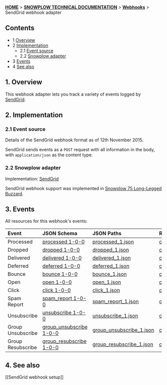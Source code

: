 <a name="top" />

[**HOME**](Home) > [**SNOWPLOW TECHNICAL DOCUMENTATION**](Snowplow-technical-documentation) > [**Webhooks**](Webhooks) > SendGrid webhook adapter

## Contents

- 1 [Overview](#overview)
- 2 [Implementation](#implementation)
  - 2.1 [Event source](#source)
  - 2.2 [Snowplow adapter](#adapter)
- 3 [Events](#events)
- 4 [See also](#see-also)

<a name="overview" />

## 1. Overview

This webhook adapter lets you track a variety of events logged by [SendGrid][sendgrid-website].

<a name="implementation" />

## 2. Implementation

<a name="source" />

### 2.1 Event source

Details of the SendGrid webhook format as of 12th November 2015.

SendGrid sends events as a `POST` request with all information in the body, with `application/json` as the content type.

<a name="adapter" />

### 2.2 Snowplow adapter

Implementation: [SendGrid][sendgrid-adapter]

SendGrid webhook support was implemented in [Snowplow 75 Long-Legged Buzzard][snowplow-release].

<a name="events" />

## 3. Events

All resources for this webhook's events:

| **Event**         | **JSON Schema**                                            | **JSON Paths**                                             | **Redshift Table**                                            |
|:------------------|:-----------------------------------------------------------|:-----------------------------------------------------------|:--------------------------------------------------------------|
| Processed         | [processed 1-0-0][processed-json-schema]                  | [processed_1.json][processed-json-paths]                  | [com_sendgrid_processed_1.sql][processed-sql]                |
| Dropped           | [dropped 1-0-0][dropped-json-schema]                      | [dropped_1.json][dropped-json-paths]                      | [com_sendgrid_dropped_1.sql][dropped-sql]                    |
| Delivered         | [delivered 1-0-0][delivered-json-schema]                  | [delivered_1.json][delivered-json-paths]                  | [com_sendgrid_delivered_1.sql][delivered-sql]                |
| Deferred          | [deferred 1-0-0][deferred-json-schema]                    | [deferred_1.json][deferred-json-paths]                    | [com_sendgrid_deferred_1.sql][deferred-sql]                  |
| Bounce            | [bounce 1-0-0][bounce-json-schema]                        | [bounce_1.json][bounce-json-paths]                        | [com_sendgrgid_bounce_1.sql][bounce-sql]                     |
| Open              | [open 1-0-0][open-json-schema]                            | [open_1.json][open-json-paths]                            | [com_sendgrid_open_1.sql][open-sql]                          |
| Click             | [click 1-0-0][click-json-schema]                          | [click_1.json][click-json-paths]                          | [com_sendgrid_click_1.sql][click-sql]                        |
| Spam Report       | [spam_report 1-0-0][spam_report-json-schema]              | [spam_report_1.json][spam_report-json-paths]              | [com_sendgrid_spam_report_1.sql][spam_report-sql]            |
| Unsubscribe       | [unsubscribe 1-0-0][unsubscribe-json-schema]              | [unsubscribe_1.json][unsubscribe-json-paths]              | [com_sendgrid_unsubscribe_1.sql][unsubscribe-sql]            |
| Group Unsubscribe | [group_unsubscribe 1-0-0][group_unsubscribe-json-schema]  | [group_unsubscribe_1.json][group_unsubscribe-json-paths]  | [com_sendgrid_group_unsubscribe_1.sql][group_unsubscribe-sql]|
| Group Resubscribe | [group_resubscribe 1-0-0][group_resubscribe-json-schema]  | [group_resubscribe_1.json][group_resubscribe-json-paths]  | [com_sendgrid_resubscribe_1.sql][group_resubscribe-sql]      |


<a name="see-also" />

## 4. See also

[[SendGrid webhook setup]]

[sendgrid-website]: http://sendgrid.com/

[sendgrid-adapter]: https://github.com/snowplow/snowplow/blob/master/3-enrich/scala-common-enrich/src/main/scala/com.snowplowanalytics.snowplow.enrich/common/adapters/registry/SendgridAdapter.scala
[snowplow-release]: https://github.com/snowplow/snowplow/releases/tag/r75-long-legged-buzzard

[processed-json-schema]: https://github.com/snowplow/iglu-central/tree/master/schemas/com.sendgrid/processed/jsonschema/1-0-0
[processed-json-paths]: https://github.com/snowplow/snowplow/tree/master/4-storage/redshift-storage/jsonpaths/com.sendgrid/processed_1.json
[processed-sql]: https://github.com/snowplow/snowplow/tree/master/4-storage/redshift-storage/sql/com.sendgrid/processed_1.sql

[dropped-json-schema]: https://github.com/snowplow/iglu-central/tree/master/schemas/com.sendgrid/dropped/jsonschema/1-0-0
[dropped-json-paths]: https://github.com/snowplow/snowplow/tre0.9.11e/master/4-storage/redshift-storage/jsonpaths/com.sendgrid/dropped_1.json
[dropped-sql]: https://github.com/snowplow/snowplow/tree/master/4-storage/redshift-storage/sql/com.sendgrid/dropped_1.sql

[delivered-json-schema]: https://github.com/snowplow/iglu-central/tree/master/schemas/com.sendgrid/delivered/jsonschema/1-0-0
[delivered-json-paths]: https://github.com/snowplow/snowplow/tree/master/4-storage/redshift-storage/jsonpaths/com.sendgrid/delivered.json
[delivered-sql]: https://github.com/snowplow/snowplow/tree/master/4-storage/redshift-storage/sql/com.sendgrid/delivered.sql

[deferred-json-schema]: https://github.com/snowplow/iglu-central/tree/master/schemas/com.sendgrid/deferred/jsonschema/1-0-0
[deferred-json-paths]: https://github.com/snowplow/snowplow/tree/master/4-storage/redshift-storage/jsonpaths/com.sendgrid/deferred_1.json
[deferred-sql]: https://github.com/snowplow/snowplow/tree/master/4-storage/redshift-storage/sql/com.sendgrid/deferred_1.sql

[bounce-json-schema]: https://github.com/snowplow/iglu-central/tree/master/schemas/com.sendgrid/bounce/jsonschema/1-0-0
[bounce-json-paths]: https://github.com/snowplow/snowplow/tree/master/4-storage/redshift-storage/jsonpaths/com.sendgrid/bounce_1.json
[bounce-sql]: https://github.com/snowplow/snowplow/tree/master/4-storage/redshift-storage/sql/com.sendgrid/bounce_1.sql

[open-json-schema]: https://github.com/snowplow/iglu-central/tree/master/schemas/com.sendgrid/open/jsonschema/1-0-0
[open-json-paths]: https://github.com/snowplow/snowplow/tree/master/4-storage/redshift-storage/jsonpaths/com.sendgrid/open_1.json
[open-sql]: https://github.com/snowplow/snowplow/tree/master/4-storage/redshift-storage/sql/com.sendgrid/open_1.sql

[click-json-schema]: https://github.com/snowplow/iglu-central/tree/master/schemas/com.sendgrid/click/jsonschema/1-0-0
[click-json-paths]: https://github.com/snowplow/snowplow/tree/master/4-storage/redshift-storage/jsonpaths/com.sendgrid/click_1.json
[click-sql]: https://github.com/snowplow/snowplow/tree/master/4-storage/redshift-storage/sql/com.sendgrid/click_1.sql

[spam_report-json-schema]: https://github.com/snowplow/iglu-central/tree/master/schemas/com.sendgrid/spam_report/jsonschema/1-0-0
[spam_report-json-paths]: https://github.com/snowplow/snowplow/tree/master/4-storage/redshift-storage/jsonpaths/com.sendgrid/spam_report_1.json
[spam_report-sql]: https://github.com/snowplow/snowplow/tree/master/4-storage/redshift-storage/sql/com.sendgrid/spam_report_1.sql

[unsubscribe-json-schema]: https://github.com/snowplow/iglu-central/tree/master/schemas/com.sendgrid/unsubscribe/jsonschema/1-0-0
[unsubscribe-json-paths]: https://github.com/snowplow/snowplow/tree/master/4-storage/redshift-storage/jsonpaths/com.sendgrid/unsubscribe_1.json
[unsubscribe-sql]: https://github.com/snowplow/snowplow/tree/master/4-storage/redshift-storage/sql/com.sendgrid/unsubscribe_1.sql

[unsubscribe-json-schema]: https://github.com/snowplow/iglu-central/tree/master/schemas/com.sendgrid/unsubscribe/jsonschema/1-0-0
[unsubscribe-json-paths]: https://github.com/snowplow/snowplow/tree/master/4-storage/redshift-storage/jsonpaths/com.sendgrid/unsubscribe_1.json
[unsubscribe-sql]: https://github.com/snowplow/snowplow/tree/master/4-storage/redshift-storage/sql/com.sendgrid/unsubscribe_1.sql

[group_unsubscribe-json-schema]: https://github.com/snowplow/iglu-central/tree/master/schemas/com.sendgrid/group_unsubscribe/jsonschema/1-0-0
[group_unsubscribe-json-paths]: https://github.com/snowplow/snowplow/tree/master/4-storage/redshift-storage/jsonpaths/com.sendgrid/group_unsubscribe_1.json
[group_unsubscribe-sql]: https://github.com/snowplow/snowplow/tree/master/4-storage/redshift-storage/sql/com.sendgrid/group_unsubscribe_1.sql

[group_resubscribe-json-schema]: https://github.com/snowplow/iglu-central/tree/master/schemas/com.sendgrid/group_resubscribe/jsonschema/1-0-0
[group_resubscribe-json-paths]: https://github.com/snowplow/snowplow/tree/master/4-storage/redshift-storage/jsonpaths/com.sendgrid/group_resubscribe_1.json
[group_resubscribe-sql]: https://github.com/snowplow/snowplow/tree/master/4-storage/redshift-storage/sql/com.sendgrid/group_resubscribe_1.sql

